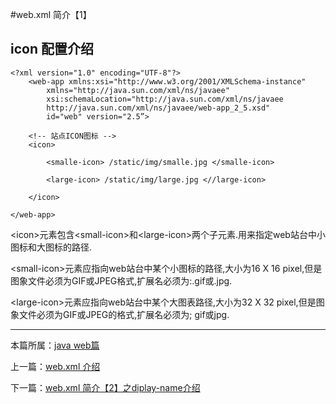 

#web.xml 简介【1】

## icon 配置介绍


	<?xml version="1.0" encoding="UTF-8"?>
		<web-app xmlns:xsi="http://www.w3.org/2001/XMLSchema-instance"
         	xmlns="http://java.sun.com/xml/ns/javaee"
         	xsi:schemaLocation="http://java.sun.com/xml/ns/javaee
         	http://java.sun.com/xml/ns/javaee/web-app_2_5.xsd"
         	id="web" version="2.5”>

		<!-- 站点ICON图标 -->
		<icon>

            <smalle-icon> /static/img/smalle.jpg </smalle-icon>

            <large-icon> /static/img/large.jpg <//large-icon>

		</icon>

	</web-app>



\<icon>元素包含\<small-icon>和\<large-icon>两个子元素.用来指定web站台中小图标和大图标的路径.


\<small-icon>元素应指向web站台中某个小图标的路径,大小为16 X 16 pixel,但是图象文件必须为GIF或JPEG格式,扩展名必须为:.gif或.jpg.


\<large-icon>元素应指向web站台中某个大图表路径,大小为32 X 32 pixel,但是图象文件必须为GIF或JPEG的格式,扩展名必须为; gif或jpg.





***

本篇所属：[java web篇](./Java/web/Index)

上一篇：[web.xml 介绍](./webxml-Introduction)

下一篇：[web.xml 简介【2】之diplay-name介绍](./webxml-display-name)
